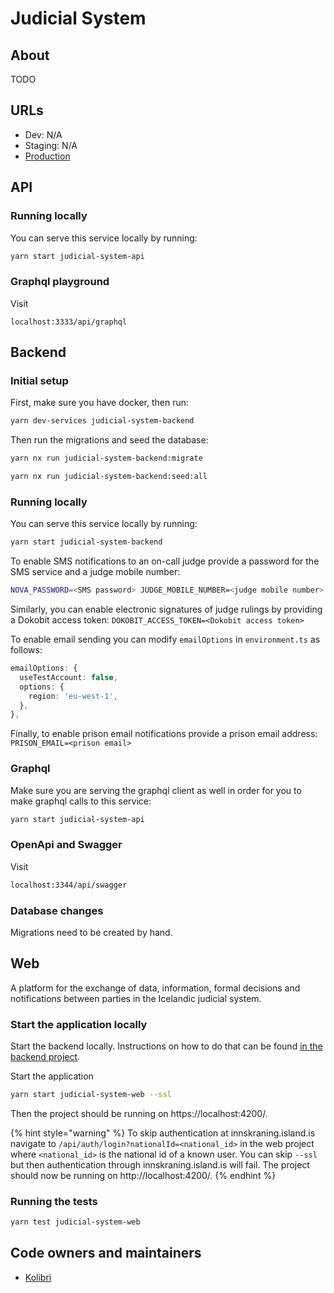 # Judicial System

## About

TODO

## URLs

- Dev: N/A
- Staging: N/A
- [Production](https://rettarvorslugatt.island.is)

## API

### Running locally

You can serve this service locally by running:

```bash
yarn start judicial-system-api
```

### Graphql playground

Visit

```text
localhost:3333/api/graphql
```

## Backend

### Initial setup

First, make sure you have docker, then run:

```bash
yarn dev-services judicial-system-backend
```

Then run the migrations and seed the database:

```bash
yarn nx run judicial-system-backend:migrate
```

```bash
yarn nx run judicial-system-backend:seed:all
```

### Running locally

You can serve this service locally by running:

```bash
yarn start judicial-system-backend
```

To enable SMS notifications to an on-call judge provide a password for the SMS service and a judge mobile number:

```bash
NOVA_PASSWORD=<SMS password> JUDGE_MOBILE_NUMBER=<judge mobile number> yarn start judicial-system-backend
```

Similarly, you can enable electronic signatures of judge rulings by providing a Dokobit access token: `DOKOBIT_ACCESS_TOKEN=<Dokobit access token>`

To enable email sending you can modify `emailOptions` in `environment.ts` as follows:

```typescript
emailOptions: {
  useTestAccount: false,
  options: {
    region: 'eu-west-1',
  },
},
```

Finally, to enable prison email notifications provide a prison email address: `PRISON_EMAIL=<prison email>`

### Graphql

Make sure you are serving the graphql client as well in order for you to make graphql calls to this service:

```bash
yarn start judicial-system-api
```

### OpenApi and Swagger

Visit

```bash
localhost:3344/api/swagger
```

### Database changes

Migrations need to be created by hand.

## Web

A platform for the exchange of data, information, formal decisions and notifications between parties in the Icelandic judicial system.

### Start the application locally

Start the backend locally. Instructions on how to do that can be found [in the backend project](projects/judicial-system/backend.md).

Start the application

```bash
yarn start judicial-system-web --ssl
```

Then the project should be running on https://localhost:4200/.

{% hint style="warning" %}
To skip authentication at innskraning.island.is navigate to `/api/auth/login?nationalId=<national_id>` in the web project where `<national_id>` is the national id of a known user.
You can skip `--ssl` but then authentication through innskraning.island.is will fail. The project should now be running on http://localhost:4200/.
{% endhint %}

### Running the tests

```bash
yarn test judicial-system-web
```

## Code owners and maintainers

- [Kolibri](https://github.com/orgs/island-is/teams/kolibri/members)
